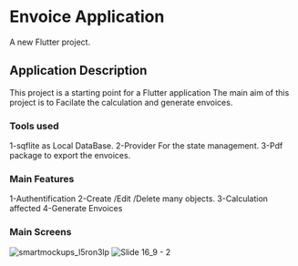 # Envoice Application

A new Flutter project.

## Application Description

This project is a starting point for a Flutter application 
The main aim of this project is to Facilate the calculation and generate envoices.

### Tools used

1-sqflite as Local DataBase.
2-Provider For the state management.
3-Pdf package to export the envoices.

### Main Features

1-Authentification
2-Create /Edit /Delete many objects.
3-Calculation affected
4-Generate Envoices


### Main Screens

![smartmockups_l5ron3lp](https://user-images.githubusercontent.com/87647184/179603112-6486a329-6f7d-4b67-9e02-03cde46e901f.jpg)
![Slide 16_9 - 2](https://user-images.githubusercontent.com/87647184/182099614-3c9feb06-0ae5-4a6b-a24e-e93a230f169c.png)


